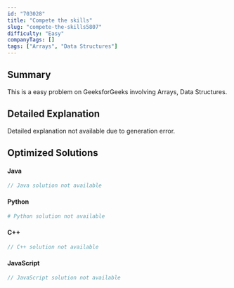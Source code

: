 ```yaml
---
id: "703028"
title: "Compete the skills"
slug: "compete-the-skills5807"
difficulty: "Easy"
companyTags: []
tags: ["Arrays", "Data Structures"]
---
```


## Summary

This is a easy problem on GeeksforGeeks involving Arrays, Data Structures.

## Detailed Explanation

Detailed explanation not available due to generation error.

## Optimized Solutions

#### Java
```java
// Java solution not available
```

#### Python
```python
# Python solution not available
```

#### C++
```cpp
// C++ solution not available
```

#### JavaScript
```javascript
// JavaScript solution not available
```
